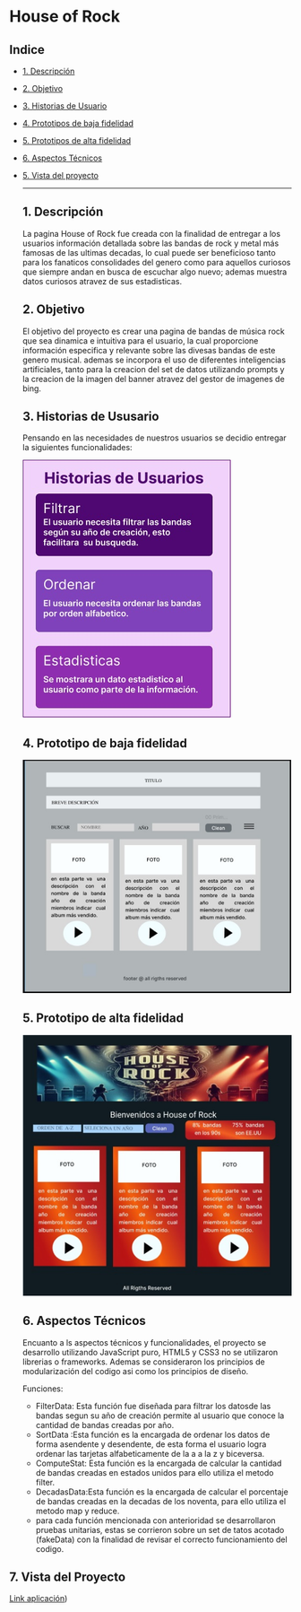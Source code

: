 # House of Rock

## Indice

* [1. Descripción ](#1-descripción)
* [2. Objetivo ](#4-Objetivo)
* [3. Historias de Usuario](#2-Historias-de-Usuario)
* [4. Prototipos de baja fidelidad ](#4-prototipos-de-baja-fidelidad)
* [5. Prototipos de alta fidelidad ](#5-prototipos-de-baja-fidelidad)
* [6. Aspectos Técnicos ](#5-aspectos-técnicos)
* [5. Vista del proyecto ](#4-vista-del-proyect)


  ***
  ## 1. Descripción
  
  La pagina House of Rock fue creada con la finalidad de entregar a los usuarios información
  detallada sobre las bandas de rock y metal más famosas de las ultimas decadas, lo cual puede
  ser beneficioso tanto para los fanaticos consolidades del genero como para aquellos curiosos
  que siempre andan en busca de escuchar algo nuevo; ademas muestra datos curiosos atravez de
  sus estadisticas.

  ## 2. Objetivo
  
  El objetivo del proyecto es crear una pagina  de bandas de música rock que sea dinamica e intuitiva
  para el usuario, la cual proporcione información especifica y relevante sobre las divesas bandas de
  este genero musical. ademas se incorpora el uso de diferentes inteligencias artificiales, tanto para
  la creacion del set de datos utilizando prompts y la creacion de la imagen del banner atravez del
  gestor de imagenes de bing.

  ## 3. Historias de Ususario
  
  Pensando en las necesidades de nuestros usuarios se decidio entregar la siguientes funcionalidades:
  
  ![](https://github.com/AlvarezF7/DEV015-dataverse/blob/main/historia%20de%20usuario.jpg)
  
  

   
  ## 4. Prototipo de baja fidelidad
  
  ![](https://github.com/AlvarezF7/DEV015-dataverse/blob/develop/prototipo%20baja%20fidelidad.jpg)
  
  ## 5. Prototipo de alta fidelidad
  
  ![](https://github.com/AlvarezF7/DEV015-dataverse/blob/develop/alta%20fidelidad.jpg)
  
  ## 6. Aspectos Técnicos
  Encuanto a ls aspectos técnicos y funcionalidades, el proyecto se desarrollo utilizando JavaScript puro,
  HTML5 y CSS3 no se utilizaron librerias o frameworks. Ademas se consideraron los principios de modularización
  del codigo asi como los principios de diseño.
  
  Funciones:
  * FilterData: Esta función fue diseñada para filtrar los datosde las bandas segun su año de creación
    permite al usuario que conoce la cantidad de bandas creadas por año.
  * SortData :Esta función es la encargada de ordenar los datos de forma asendente y desendente, de esta
    forma el usuario logra ordenar las tarjetas alfabeticamente de la a a la z y biceversa.
  * ComputeStat: Esta función es la encargada de calcular la cantidad de bandas creadas en estados unidos
    para ello utiliza el metodo filter.
  * DecadasData:Esta función es la encargada de calcular el porcentaje de bandas creadas en la decadas de los
    noventa, para ello utiliza el metodo map y reduce.
  * para cada función mencionada con anterioridad se desarrollaron pruebas unitarias, estas se corrieron sobre
    un set de tatos acotado (fakeData) con la finalidad de revisar el correcto funcionamiento del codigo. 

## 7. Vista del Proyecto
[Link aplicación](https://github.com/AlvarezF7/DEV015-dataverse/tree/develop/src))
  
 
